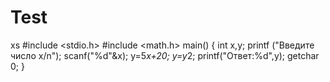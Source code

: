 # Test
xs
#include <stdio.h>
#include <math.h>
main()
{
int x,y;
printf ("Введите число x/n");
scanf("%d"&x);
y=5*x+20;
y=y*2;
printf("Ответ:%d",y);
getchar 0;
}

